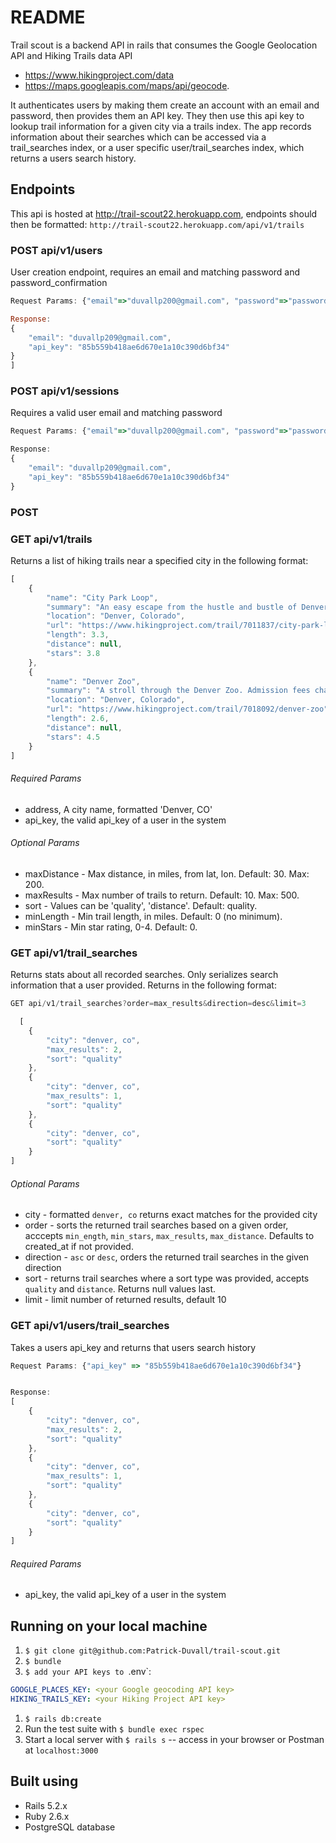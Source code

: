 # README

Trail scout is a backend API in rails that consumes the Google Geolocation API and Hiking Trails data API
- https://www.hikingproject.com/data
- https://maps.googleapis.com/maps/api/geocode.

It authenticates users by making them create an account with an email and password, then provides them an API key. They then use this api key to lookup trail information for a given city via a trails index. The app records information about their searches which can be accessed via a trail_searches index, or a user specific user/trail_searches index, which returns a users search history.


## Endpoints

This api is hosted at http://trail-scout22.herokuapp.com, endpoints should then be formatted: `http://trail-scout22.herokuapp.com/api/v1/trails`

### POST api/v1/users
User creation endpoint, requires an email and matching password and password_confirmation
```javascript
Request Params: {"email"=>"duvallp200@gmail.com", "password"=>"password", "password_confirmation"=>"password"

Response:
{
    "email": "duvallp209@gmail.com",
    "api_key": "85b559b418ae6d670e1a10c390d6bf34"
}
]
```
### POST api/v1/sessions
Requires a valid user email and matching password 
```javascript
Request Params: {"email"=>"duvallp200@gmail.com", "password"=>"password"}

Response:
{
    "email": "duvallp209@gmail.com",
    "api_key": "85b559b418ae6d670e1a10c390d6bf34"
}

``` 

### POST 

### GET api/v1/trails
Returns a list of hiking trails near a specified city in the following format:
```javascript
[
    {
        "name": "City Park Loop",
        "summary": "An easy escape from the hustle and bustle of Denver's city limits.",
        "location": "Denver, Colorado",
        "url": "https://www.hikingproject.com/trail/7011837/city-park-loop",
        "length": 3.3,
        "distance": null,
        "stars": 3.8
    },
    {
        "name": "Denver Zoo",
        "summary": "A stroll through the Denver Zoo. Admission fees charged to access this trail",
        "location": "Denver, Colorado",
        "url": "https://www.hikingproject.com/trail/7018092/denver-zoo",
        "length": 2.6,
        "distance": null,
        "stars": 4.5
    }
]
``` 
###### Required Params
- address, A city name, formatted 'Denver, CO'
- api_key, the valid api_key of a user in the system

###### Optional Params
- maxDistance - Max distance, in miles, from lat, lon. Default: 30. Max: 200. 
- maxResults - Max number of trails to return. Default: 10. Max: 500.
- sort - Values can be 'quality', 'distance'. Default: quality.
- minLength - Min trail length, in miles. Default: 0 (no minimum).
- minStars - Min star rating, 0-4. Default: 0.

### GET api/v1/trail_searches
Returns stats about all recorded searches. Only serializes search information that a user provided. Returns in the following format:
```javascript
GET api/v1/trail_searches?order=max_results&direction=desc&limit=3

  [
    {
        "city": "denver, co",
        "max_results": 2,
        "sort": "quality"
    },
    {
        "city": "denver, co",
        "max_results": 1,
        "sort": "quality"
    },
    {
        "city": "denver, co",
        "sort": "quality"
    }
]
```
###### Optional Params
- city - formatted `denver, co` returns exact matches for the provided city 
- order - sorts the returned trail searches based on a given order, acccepts `min_ength`, `min_stars`, `max_results`, `max_distance`. Defaults to created_at if not provided.
- direction - `asc` or `desc`, orders the returned trail searches in the given direction
- sort - returns trail searches where a sort type was provided, accepts `quality` and `distance`. Returns null values last.
- limit - limit number of returned results, default 10

### GET api/v1/users/trail_searches
Takes a users api_key and returns that users search history
```javascript
Request Params: {"api_key" => "85b559b418ae6d670e1a10c390d6bf34"}


Response:
[
    {
        "city": "denver, co",
        "max_results": 2,
        "sort": "quality"
    },
    {
        "city": "denver, co",
        "max_results": 1,
        "sort": "quality"
    },
    {
        "city": "denver, co",
        "sort": "quality"
    }
]
```
###### Required Params
- api_key, the valid api_key of a user in the system


## Running on your local machine
1. `$ git clone git@github.com:Patrick-Duvall/trail-scout.git`
1. `$ bundle`
1. `$ add your API keys to `.env`: 
```yml
GOOGLE_PLACES_KEY: <your Google geocoding API key>
HIKING_TRAILS_KEY: <your Hiking Project API key>
```
1. `$ rails db:create`
1. Run the test suite with `$ bundle exec rspec`
1. Start a local server with `$ rails s` -- access in your browser or Postman at `localhost:3000`

## Built using
- Rails 5.2.x 
- Ruby 2.6.x
- PostgreSQL database
